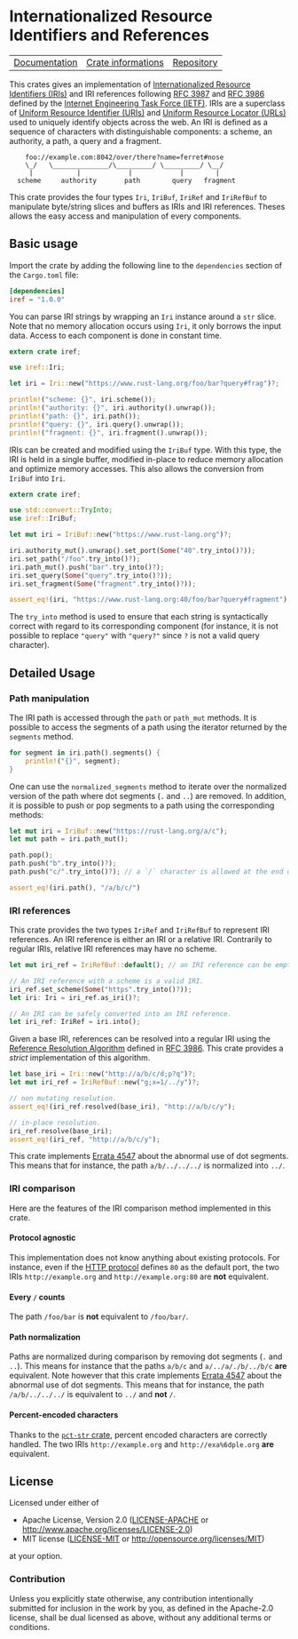 # Internationalized Resource Identifiers and References

<table><tr>
	<td><a href="https://docs.rs/iref">Documentation</a></td>
	<td><a href="https://crates.io/crates/iref">Crate informations</a></td>
	<td><a href="https://github.com/timothee-haudebourg/iref">Repository</a></td>
</tr></table>

This crates gives an implementation of
[Internationalized Resource Identifiers (IRIs)](https://en.wikipedia.org/wiki/Internationalized_resource_identifier) and IRI references following
[RFC 3987](https://tools.ietf.org/html/rfc3987) and
[RFC 3986](https://tools.ietf.org/html/rfc3986) defined by the
[Internet Engineering Task Force (IETF)](ietf.org).
IRIs are a superclass of
[Uniform Resource Identifier (URIs)](https://en.wikipedia.org/wiki/Uniform_resource_identifier) and
[Uniform Resource Locator (URLs)](https://en.wikipedia.org/wiki/Uniform_Resource_Locator)
used to uniquely identify objects across the web.
An IRI is defined as a sequence of characters with distinguishable components:
a scheme, an authority, a path, a query and a fragment.

```
    foo://example.com:8042/over/there?name=ferret#nose
    \_/   \______________/\_________/ \_________/ \__/
     |           |            |            |        |
  scheme     authority       path        query   fragment
```

This crate provides the four types `Iri`, `IriBuf`, `IriRef` and `IriRefBuf`
to manipulate byte/string slices and buffers as IRIs and IRI references.
Theses allows the easy access and manipulation of every components.

## Basic usage

Import the crate by adding the following line to
the `dependencies` section of the `Cargo.toml` file:
```toml
[dependencies]
iref = "1.0.0"
```
You can parse IRI strings by wrapping an `Iri` instance around a `str` slice.
Note that no memory allocation occurs using `Iri`, it only borrows the input data.
Access to each component is done in constant time.

```rust
extern crate iref;

use iref::Iri;

let iri = Iri::new("https://www.rust-lang.org/foo/bar?query#frag")?;

println!("scheme: {}", iri.scheme());
println!("authority: {}", iri.authority().unwrap());
println!("path: {}", iri.path());
println!("query: {}", iri.query().unwrap());
println!("fragment: {}", iri.fragment().unwrap());
```

IRIs can be created and modified using the `IriBuf` type.
With this type, the IRI is held in a single buffer,
modified in-place to reduce memory allocation and optimize memory accesses.
This also allows the conversion from `IriBuf` into `Iri`.

```rust
extern crate iref;

use std::convert::TryInto;
use iref::IriBuf;

let mut iri = IriBuf::new("https://www.rust-lang.org")?;

iri.authority_mut().unwrap().set_port(Some("40".try_into()?));
iri.set_path("/foo".try_into()?);
iri.path_mut().push("bar".try_into()?);
iri.set_query(Some("query".try_into()?));
iri.set_fragment(Some("fragment".try_into()?));

assert_eq!(iri, "https://www.rust-lang.org:40/foo/bar?query#fragment");
```

The `try_into` method is used to ensure that each string is syntactically correct with regard to its corresponding component (for instance, it is not possible to replace `"query"` with `"query?"` since `?` is not a valid query character).

## Detailed Usage

### Path manipulation

The IRI path is accessed through the `path` or `path_mut` methods.
It is possible to access the segments of a path using the iterator returned by the `segments` method.

```rust
for segment in iri.path().segments() {
	println!("{}", segment);
}
```

One can use the `normalized_segments` method to iterate over the normalized
version of the path where dot segments (`.` and `..`) are removed.
In addition, it is possible to push or pop segments to a path using the
corresponding methods:
```rust
let mut iri = IriBuf::new("https://rust-lang.org/a/c");
let mut path = iri.path_mut();

path.pop();
path.push("b".try_into()?);
path.push("c/".try_into()?); // a `/` character is allowed at the end of a segment.

assert_eq!(iri.path(), "/a/b/c/")
```

### IRI references

This crate provides the two types `IriRef` and `IriRefBuf` to represent
IRI references. An IRI reference is either an IRI or a relative IRI.
Contrarily to regular IRIs, relative IRI references may have no scheme.

```rust
let mut iri_ref = IriRefBuf::default(); // an IRI reference can be empty.

// An IRI reference with a scheme is a valid IRI.
iri_ref.set_scheme(Some("https".try_into()?));
let iri: Iri = iri_ref.as_iri()?;

// An IRI can be safely converted into an IRI reference.
let iri_ref: IriRef = iri.into();
```

Given a base IRI, references can be resolved into a regular IRI using the
[Reference Resolution Algorithm](https://tools.ietf.org/html/rfc3986#section-5)
defined in [RFC 3986](https://tools.ietf.org/html/rfc3986).
This crate provides a *strict* implementation of this algorithm.

```rust
let base_iri = Iri::new("http://a/b/c/d;p?q")?;
let mut iri_ref = IriRefBuf::new("g;x=1/../y")?;

// non mutating resolution.
assert_eq!(iri_ref.resolved(base_iri), "http://a/b/c/y");

// in-place resolution.
iri_ref.resolve(base_iri);
assert_eq!(iri_ref, "http://a/b/c/y");
```

This crate implements
[Errata 4547](https://www.rfc-editor.org/errata/eid4547) about the
abnormal use of dot segments.
This means that for instance, the path `a/b/../../../` is normalized into
`../`.

### IRI comparison

Here are the features of the IRI comparison method implemented in this crate.

#### Protocol agnostic

This implementation does not know anything about existing protocols.
For instance, even if the
[HTTP protocol](https://en.wikipedia.org/wiki/Hypertext_Transfer_Protocol)
defines `80` as the default port,
the two IRIs `http://example.org` and `http://example.org:80` are **not** equivalent.

#### Every `/` counts

The path `/foo/bar` is **not** equivalent to `/foo/bar/`.

#### Path normalization

Paths are normalized during comparison by removing dot segments (`.` and `..`).
This means for instance that the paths `a/b/c` and `a/../a/./b/../b/c` **are**
equivalent.
Note however that this crate implements
[Errata 4547](https://www.rfc-editor.org/errata/eid4547) about the
abnormal use of dot segments.
This means that for instance, the path `/a/b/../../../` is equivalent to
`../` and **not** `/`.

#### Percent-encoded characters

Thanks to the [`pct-str` crate](https://crates.io/crates/pct-str),
percent encoded characters are correctly handled.
The two IRIs `http://example.org` and `http://exa%6dple.org` **are** equivalent.

## License

Licensed under either of

 * Apache License, Version 2.0 ([LICENSE-APACHE](LICENSE-APACHE) or http://www.apache.org/licenses/LICENSE-2.0)
 * MIT license ([LICENSE-MIT](LICENSE-MIT) or http://opensource.org/licenses/MIT)

at your option.

### Contribution

Unless you explicitly state otherwise, any contribution intentionally submitted
for inclusion in the work by you, as defined in the Apache-2.0 license, shall be dual licensed as above, without any
additional terms or conditions.
